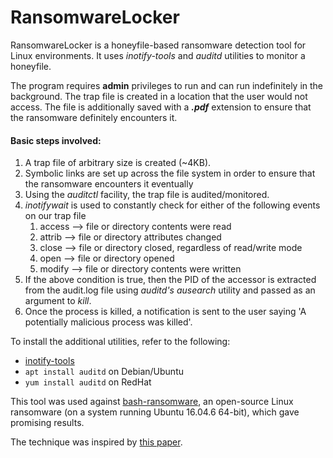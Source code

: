# RansomwareLocker

RansomwareLocker is a honeyfile-based ransomware detection tool for Linux environments. It uses _inotify-tools_ and 
_auditd_ utilities to monitor a honeyfile.

The program requires **admin** privileges to run and can run indefinitely in the background. The trap file is created 
in a location that the user would not access. The file is additionally saved with a _**.pdf**_ extension to ensure that 
the ransomware definitely encounters it. 

#### Basic steps involved:
1. A trap file of arbitrary size is created (~4KB).
2. Symbolic links are set up across the file system in order to ensure that the ransomware encounters it eventually
3. Using the _auditctl_ facility, the trap file is audited/monitored.
4. _inotifywait_ is used to constantly check for either of the following events on our trap file
    1. access --> file or directory contents were read
    2. attrib --> file or directory attributes changed
    3. close --> file or directory closed, regardless of read/write mode
    4. open --> file or directory opened
    5. modify --> file or directory contents were written
5. If the above condition is true, then the PID of the accessor is extracted from the audit.log file using _auditd's_ 
_ausearch_ utility and passed as an argument to _kill_.
6. Once the process is killed, a notification is sent to the user saying 'A potentially malicious process was killed'.

To install the additional utilities, refer to the following:
* [inotify-tools](https://github.com/rvoicilas/inotify-tools/wiki)
* `apt install auditd` on Debian/Ubuntu
* `yum install auditd` on RedHat

This tool was used against [bash-ransomware](https://www.github.com/SubtleScope/bash-ransomware), an open-source Linux 
ransomware (on a system running Ubuntu 16.04.6 64-bit), which gave promising results.

The technique was inspired by [this paper](https://www.sciencedirect.com/science/article/pii/S0167404817302560).
